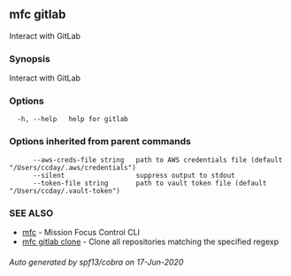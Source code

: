 ## mfc gitlab

Interact with GitLab

### Synopsis

Interact with GitLab

### Options

```
  -h, --help   help for gitlab
```

### Options inherited from parent commands

```
      --aws-creds-file string   path to AWS credentials file (default "/Users/ccday/.aws/credentials")
      --silent                  suppress output to stdout
      --token-file string       path to vault token file (default "/Users/ccday/.vault-token")
```

### SEE ALSO

* [mfc](mfc.md)	 - Mission Focus Control CLI
* [mfc gitlab clone](mfc_gitlab_clone.md)	 - Clone all repositories matching the specified regexp

###### Auto generated by spf13/cobra on 17-Jun-2020
